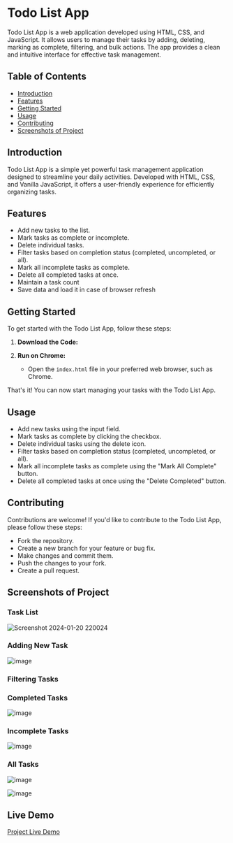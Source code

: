 # Todo List App

Todo List App is a web application developed using HTML, CSS, and JavaScript. It allows users to manage their tasks by adding, deleting, marking as complete, filtering, and bulk actions. The app provides a clean and intuitive interface for effective task management.

## Table of Contents

- [Introduction](#introduction)
- [Features](#features)
- [Getting Started](#getting-started)
- [Usage](#usage)
- [Contributing](#contributing)
- [Screenshots of Project](#screenshots-of-project)

## Introduction

Todo List App is a simple yet powerful task management application designed to streamline your daily activities. Developed with HTML, CSS, and Vanilla JavaScript, it offers a user-friendly experience for efficiently organizing tasks.

## Features

- Add new tasks to the list.
- Mark tasks as complete or incomplete.
- Delete individual tasks.
- Filter tasks based on completion status (completed, uncompleted, or all).
- Mark all incomplete tasks as complete.
- Delete all completed tasks at once.
- Maintain a task count
- Save data and load it in case of browser refresh
  
## Getting Started

To get started with the Todo List App, follow these steps:

1. **Download the Code:**

2. **Run on Chrome:**
   - Open the `index.html` file in your preferred web browser, such as Chrome.

That's it! You can now start managing your tasks with the Todo List App.

## Usage

- Add new tasks using the input field.
- Mark tasks as complete by clicking the checkbox.
- Delete individual tasks using the delete icon.
- Filter tasks based on completion status (completed, uncompleted, or all).
- Mark all incomplete tasks as complete using the "Mark All Complete" button.
- Delete all completed tasks at once using the "Delete Completed" button.


## Contributing

Contributions are welcome! If you'd like to contribute to the Todo List App, please follow these steps:

- Fork the repository.
- Create a new branch for your feature or bug fix.
- Make changes and commit them.
- Push the changes to your fork.
- Create a pull request.

## Screenshots of Project

### Task List

![Screenshot 2024-01-20 220024](https://github.com/Shinia-Gupta/Todo-List_CN/assets/113818197/cda6b239-14c5-48cc-9999-76ef2a4b4c6f)

### Adding New Task

![image](https://github.com/Shinia-Gupta/Todo-List_CN/assets/113818197/d36ec280-7017-4ac2-8e9a-dfa689d5e87e)

### Filtering Tasks

### Completed Tasks 

![image](https://github.com/Shinia-Gupta/Todo-List_CN/assets/113818197/30a01de1-3b35-4902-a71f-098744413111)

### Incomplete Tasks

![image](https://github.com/Shinia-Gupta/Todo-List_CN/assets/113818197/ca793756-dcc6-4706-b9f7-45a5f48a3be8)

### All Tasks

![image](https://github.com/Shinia-Gupta/Todo-List_CN/assets/113818197/673c7b13-0b52-4d02-ba95-2cde42ec59eb)

![image](https://github.com/Shinia-Gupta/Todo-List_CN/assets/113818197/e392d2f8-4acf-41f5-a308-7ad64f5cb126)


## Live Demo

[Project Live Demo](https://shinia-gupta.github.io/Todo-List_CN/)
